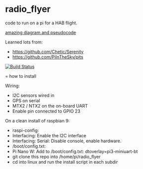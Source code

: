 # radio_flyer

code to run on a pi for a HAB flight.

[amazing diagram and pseudocode](https://photos.app.goo.gl/z1cqi8LFvM8kGdN53)

Learned lots from:
* https://github.com/Chetic/Serenity 
* https://github.com/PiInTheSky/pits

[![Build Status](https://travis-ci.org/trickv/radio_flyer.png)](https://travis-ci.org/trickv/radio_flyer)


= how to install

Wiring:
* I2C sensors wired in
* GPS on serial
* MTX2 / NTX2 on the on-board UART
 * Enable pin connected to GPIO 23

On a clean install of raspbian 9:
* raspi-config:
 * Interfacing: Enable the I2C interface
 * Interfacing: Serial: Disable console, enable hardware.
* /boot/config.txt:
 * Pi Nano W: Add to /boot/config.txt: dtoverlay=pi3-miniuart-bt
* git clone this repo into /home/pi/radio_flyer
* cd into linux and run the install script in each subdir
